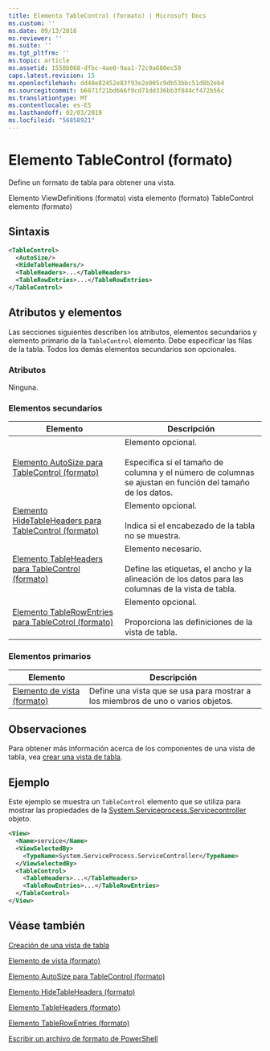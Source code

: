 ```yaml
---
title: Elemento TableControl (formato) | Microsoft Docs
ms.custom: ''
ms.date: 09/13/2016
ms.reviewer: ''
ms.suite: ''
ms.tgt_pltfrm: ''
ms.topic: article
ms.assetid: 1550b068-dfbc-4ae0-9aa1-72c9a680ec59
caps.latest.revision: 15
ms.openlocfilehash: dd48e82452e83f93e2e005c9db53bbc51d8b2eb4
ms.sourcegitcommit: b6871f21bd666f9cd71dd336bb3f844cf472b56c
ms.translationtype: MT
ms.contentlocale: es-ES
ms.lasthandoff: 02/03/2019
ms.locfileid: "56858921"
---
```

# <a name="tablecontrol-element-format"></a>Elemento TableControl (formato)

Define un formato de tabla para obtener una vista.

Elemento ViewDefinitions (formato) vista elemento (formato) TableControl elemento (formato)

## <a name="syntax"></a>Sintaxis

```xml
<TableControl>
  <AutoSize/>
  <HideTableHeaders/>
  <TableHeaders>...</TableHeaders>
  <TableRowEntries>...</TableRowEntries>
</TableControl>

```

## <a name="attributes-and-elements"></a>Atributos y elementos

Las secciones siguientes describen los atributos, elementos secundarios y elemento primario de la `TableControl` elemento. Debe especificar las filas de la tabla. Todos los demás elementos secundarios son opcionales.

### <a name="attributes"></a>Atributos

Ninguna.

### <a name="child-elements"></a>Elementos secundarios

|Elemento|Descripción|
|-------------|-----------------|
|[Elemento AutoSize para TableControl (formato)](./autosize-element-for-tablecontrol-format.md)|Elemento opcional.<br /><br /> Especifica si el tamaño de columna y el número de columnas se ajustan en función del tamaño de los datos.|
|[Elemento HideTableHeaders para TableControl (formato)](./hidetableheaders-element-format.md)|Elemento opcional.<br /><br /> Indica si el encabezado de la tabla no se muestra.|
|[Elemento TableHeaders para TableControl (formato)](./tableheaders-element-format.md)|Elemento necesario.<br /><br /> Define las etiquetas, el ancho y la alineación de los datos para las columnas de la vista de tabla.|
|[Elemento TableRowEntries para TableCotrol (formato)](./tablerowentries-element-for-tablecontrol-format.md)|Elemento opcional.<br /><br /> Proporciona las definiciones de la vista de tabla.|

### <a name="parent-elements"></a>Elementos primarios

|Elemento|Descripción|
|-------------|-----------------|
|[Elemento de vista (formato)](./view-element-format.md)|Define una vista que se usa para mostrar a los miembros de uno o varios objetos.|

## <a name="remarks"></a>Observaciones

Para obtener más información acerca de los componentes de una vista de tabla, vea [crear una vista de tabla](./creating-a-table-view.md).

## <a name="example"></a>Ejemplo

Este ejemplo se muestra un `TableControl` elemento que se utiliza para mostrar las propiedades de la [System.Serviceprocess.Servicecontroller](/dotnet/api/System.ServiceProcess.ServiceController) objeto.

```xml
<View>
  <Name>service</Name>
  <ViewSelectedBy>
    <TypeName>System.ServiceProcess.ServiceController</TypeName>
  </ViewSelectedBy>
  <TableControl>
    <TableHeaders>...</TableHeaders>
    <TableRowEntries>...</TableRowEntries>
  </TableControl>
</View>

```

## <a name="see-also"></a>Véase también

[Creación de una vista de tabla](./creating-a-table-view.md)

[Elemento de vista (formato)](./view-element-format.md)

[Elemento AutoSize para TableControl (formato)](./autosize-element-for-tablecontrol-format.md)

[Elemento HideTableHeaders (formato)](./hidetableheaders-element-format.md)

[Elemento TableHeaders (formato)](./tableheaders-element-format.md)

[Elemento TableRowEntries (formato)](./tablerowentries-element-for-tablecontrol-format.md)

[Escribir un archivo de formato de PowerShell](./writing-a-powershell-formatting-file.md)
